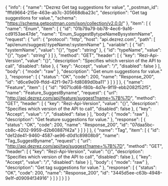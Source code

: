 {
  "info": {
    "name": "Dezrez Get tag suggestions for value",
    "_postman_id": "fffd9664-215e-463e-ab7c-305668dba23c",
    "description": "Get tag suggestions for value.",
    "schema": "https://schema.getpostman.com/json/collection/v2.0.0/"
  },
  "item": [
    {
      "name": "Enum",
      "item": [
        {
          "id": "01b79a79-bb78-4ec6-9a16-cd9153ae47de",
          "name": "Enum_SuggestBytypeNameBysystemName",
          "request": {
            "url": {
              "protocol": "http",
              "host": "api.dezrez.com",
              "path": [
                "api/enum/suggest/:typeName/:systemName"
              ],
              "variable": [
                {
                  "id": "systemName",
                  "value": "{}",
                  "type": "string"
                },
                {
                  "id": "typeName",
                  "value": "{}",
                  "type": "string"
                }
              ]
            },
            "method": "GET",
            "header": [
              {
                "key": "Rezi-Api-Version",
                "value": "{}",
                "description": "Specifies which version of the API to call",
                "disabled": false
              },
              {
                "key": "Accept",
                "value": "*/*",
                "disabled": false
              }
            ],
            "body": {
              "mode": "raw"
            },
            "description": "Get enum suggestions for value."
          },
          "response": [
            {
              "status": "OK",
              "code": 200,
              "name": "Response_200",
              "id": "d6ce9e09-ffdd-42f1-9e73-fd8089d0ba11"
            }
          ]
        }
      ]
    },
    {
      "name": "Feature",
      "item": [
        {
          "id": "9071cd68-f80b-4d7e-9f19-ebb2082f52f5",
          "name": "Feature_SuggestByname",
          "request": {
            "url": "http://api.dezrez.com/api/feature/suggest?name=%7B%7D",
            "method": "GET",
            "header": [
              {
                "key": "Rezi-Api-Version",
                "value": "{}",
                "description": "Specifies which version of the API to call",
                "disabled": false
              },
              {
                "key": "Accept",
                "value": "*/*",
                "disabled": false
              }
            ],
            "body": {
              "mode": "raw"
            },
            "description": "Get feature suggestions for value."
          },
          "response": [
            {
              "status": "OK",
              "code": 200,
              "name": "Response_200",
              "id": "07daa5bc-cb8c-4202-9959-d2b60887f42a"
            }
          ]
        }
      ]
    },
    {
      "name": "Tag",
      "item": [
        {
          "id": "de12de41-9460-4587-ae96-d0d1c89808b9",
          "name": "Tag_SuggestByname",
          "request": {
            "url": "http://api.dezrez.com/api/tag/suggest?name=%7B%7D",
            "method": "GET",
            "header": [
              {
                "key": "Rezi-Api-Version",
                "value": "{}",
                "description": "Specifies which version of the API to call",
                "disabled": false
              },
              {
                "key": "Accept",
                "value": "*/*",
                "disabled": false
              }
            ],
            "body": {
              "mode": "raw"
            },
            "description": "Get tag suggestions for value."
          },
          "response": [
            {
              "status": "OK",
              "code": 200,
              "name": "Response_200",
              "id": "3445d5ee-c63b-4948-9e1f-d09094f34916"
            }
          ]
        }
      ]
    }
  ]
}